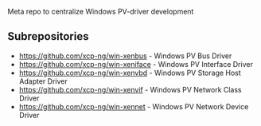 Meta repo to centralize Windows PV-driver development

## Subrepositories

* https://github.com/xcp-ng/win-xenbus - Windows PV Bus Driver
* https://github.com/xcp-ng/win-xeniface - Windows PV Interface Driver
* https://github.com/xcp-ng/win-xenvbd - Windows PV Storage Host Adapter Driver
* https://github.com/xcp-ng/win-xenvif - Windows PV Network Class Driver
* https://github.com/xcp-ng/win-xennet - Windows PV Network Device Driver
